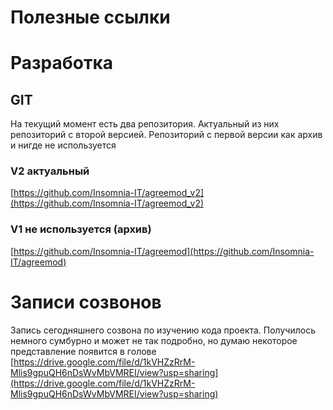 # Полезные ссылки

# Разработка

## GIT

На текущий момент есть два репозитория. Актуальный из них репозиторий с второй версией. Репозиторий с первой версии как архив и нигде не используется

### V2 актуальный

[https://github.com/Insomnia-IT/agreemod_v2](https://github.com/Insomnia-IT/agreemod_v2)

### V1 не используется (архив)

[https://github.com/Insomnia-IT/agreemod](https://github.com/Insomnia-IT/agreemod)

# Записи созвонов

Запись сегодняшнего созвона по изучению кода проекта. Получилось немного сумбурно и может не так подробно, но думаю некоторое представление появится в голове [https://drive.google.com/file/d/1kVHZzRrM-Mlis9gpuQH6nDsWvMbVMREI/view?usp=sharing](https://drive.google.com/file/d/1kVHZzRrM-Mlis9gpuQH6nDsWvMbVMREI/view?usp=sharing)